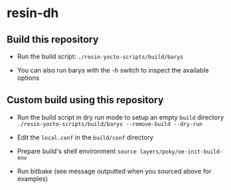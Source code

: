 # resin-dh

## Build this repository

* Run the build script:
  `./resin-yocto-scripts/build/barys`

* You can also run barys with the -h switch to inspect the available options

## Custom build using this repository

* Run the build script in dry run mode to setup an empty `build` directory
    `./resin-yocto-scripts/build/barys --remove-build --dry-run`

* Edit the `local.conf` in the `build/conf` directory

* Prepare build's shell environment
    `source layers/poky/oe-init-build-env`

* Run bitbake (see message outputted when you sourced above for examples)
